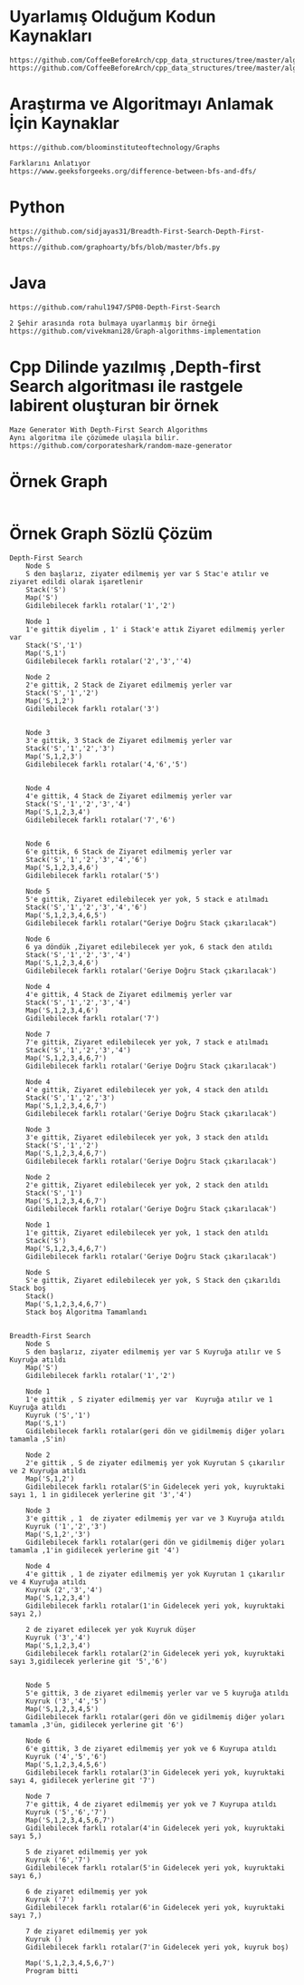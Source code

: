 # Uyarlamış Olduğum Kodun Kaynakları
	https://github.com/CoffeeBeforeArch/cpp_data_structures/tree/master/algorithms/graph_algorithms/bfs
	https://github.com/CoffeeBeforeArch/cpp_data_structures/tree/master/algorithms/graph_algorithms/dfs


# Araştırma ve Algoritmayı Anlamak İçin Kaynaklar
	https://github.com/bloominstituteoftechnology/Graphs
			
	Farklarını Anlatıyor
	https://www.geeksforgeeks.org/difference-between-bfs-and-dfs/ 

# Python
	https://github.com/sidjayas31/Breadth-First-Search-Depth-First-Search-/
	https://github.com/graphoarty/bfs/blob/master/bfs.py

# Java
	https://github.com/rahul1947/SP08-Depth-First-Search
		
	2 Şehir arasında rota bulmaya uyarlanmış bir örneği
	https://github.com/vivekmani28/Graph-algorithms-implementation 

# Cpp Dilinde yazılmış ,Depth-first Search algoritması ile rastgele labirent oluşturan bir örnek
	Maze Generator With Depth-First Search Algorithms
	Aynı algoritma ile çözümede ulaşıla bilir. 
	https://github.com/corporateshark/random-maze-generator 

# Örnek Graph

<img src="img/graph.png" alt="">

# Örnek Graph Sözlü Çözüm
	Depth-First Search
		Node S
		S den başlarız, ziyater edilmemiş yer var S Stac'e atılır ve ziyaret edildi olarak işaretlenir
		Stack('S')
		Map('S')
		Gidilebilecek farklı rotalar('1','2')
	
		Node 1
		1'e gittik diyelim , 1' i Stack'e attık Ziyaret edilmemiş yerler var
		Stack('S','1')
		Map('S,1')
		Gidilebilecek farklı rotalar('2','3',''4)

		Node 2
		2'e gittik, 2 Stack de Ziyaret edilmemiş yerler var
		Stack('S','1','2')
		Map('S,1,2')
		Gidilebilecek farklı rotalar('3')


		Node 3
		3'e gittik, 3 Stack de Ziyaret edilmemiş yerler var
		Stack('S','1','2','3')
		Map('S,1,2,3')
		Gidilebilecek farklı rotalar('4,'6','5')


		Node 4
		4'e gittik, 4 Stack de Ziyaret edilmemiş yerler var
		Stack('S','1','2','3','4')
		Map('S,1,2,3,4')
		Gidilebilecek farklı rotalar('7','6')


		Node 6
		6'e gittik, 6 Stack de Ziyaret edilmemiş yerler var
		Stack('S','1','2','3','4','6')
		Map('S,1,2,3,4,6')
		Gidilebilecek farklı rotalar('5')

		Node 5
		5'e gittik, Ziyaret edilebilecek yer yok, 5 stack e atılmadı 
		Stack('S','1','2','3','4','6')
		Map('S,1,2,3,4,6,5')
		Gidilebilecek farklı rotalar("Geriye Doğru Stack çıkarılacak")

		Node 6
		6 ya döndük ,Ziyaret edilebilecek yer yok, 6 stack den atıldı 
		Stack('S','1','2','3','4')
		Map('S,1,2,3,4,6')
		Gidilebilecek farklı rotalar('Geriye Doğru Stack çıkarılacak')

		Node 4
		4'e gittik, 4 Stack de Ziyaret edilmemiş yerler var
		Stack('S','1','2','3','4')
		Map('S,1,2,3,4,6')
		Gidilebilecek farklı rotalar('7')

		Node 7
		7'e gittik, Ziyaret edilebilecek yer yok, 7 stack e atılmadı
		Stack('S','1','2','3','4')
		Map('S,1,2,3,4,6,7')
		Gidilebilecek farklı rotalar('Geriye Doğru Stack çıkarılacak')

		Node 4
		4'e gittik, Ziyaret edilebilecek yer yok, 4 stack den atıldı
		Stack('S','1','2','3')
		Map('S,1,2,3,4,6,7')
		Gidilebilecek farklı rotalar('Geriye Doğru Stack çıkarılacak')

		Node 3
		3'e gittik, Ziyaret edilebilecek yer yok, 3 stack den atıldı
		Stack('S','1','2')
		Map('S,1,2,3,4,6,7')
		Gidilebilecek farklı rotalar('Geriye Doğru Stack çıkarılacak')

		Node 2
		2'e gittik, Ziyaret edilebilecek yer yok, 2 stack den atıldı
		Stack('S','1')
		Map('S,1,2,3,4,6,7')
		Gidilebilecek farklı rotalar('Geriye Doğru Stack çıkarılacak')

		Node 1
		1'e gittik, Ziyaret edilebilecek yer yok, 1 stack den atıldı
		Stack('S')
		Map('S,1,2,3,4,6,7')
		Gidilebilecek farklı rotalar('Geriye Doğru Stack çıkarılacak')

		Node S
		S'e gittik, Ziyaret edilebilecek yer yok, S Stack den çıkarıldı Stack boş 
		Stack()
		Map('S,1,2,3,4,6,7')
		Stack boş Algoritma Tamamlandı


	Breadth-First Search
		Node S
		S den başlarız, ziyater edilmemiş yer var S Kuyruğa atılır ve S Kuyruğa atıldı
		Map('S')
		Gidilebilecek farklı rotalar('1','2')

		Node 1
		1'e gittik , S ziyater edilmemiş yer var  Kuyruğa atılır ve 1 Kuyruğa atıldı
		Kuyruk ('S','1')
		Map('S,1')
		Gidilebilecek farklı rotalar(geri dön ve gidilmemiş diğer yoları tamamla ,S'in)

		Node 2
		2'e gittik , S de ziyater edilmemiş yer yok Kuyrutan S çıkarılır ve 2 Kuyruğa atıldı
		Map('S,1,2')
		Gidilebilecek farklı rotalar(S'in Gidelecek yeri yok, kuyruktaki sayı 1, 1 in gidilecek yerlerine git '3','4')

		Node 3
		3'e gittik , 1  de ziyater edilmemiş yer var ve 3 Kuyruğa atıldı
		Kuyruk ('1','2','3')
		Map('S,1,2','3')
		Gidilebilecek farklı rotalar(geri dön ve gidilmemiş diğer yoları tamamla ,1'in gidilecek yerlerine git '4')

		Node 4
		4'e gittik , 1 de ziyater edilmemiş yer yok Kuyrutan 1 çıkarılır ve 4 Kuyruğa atıldı
		Kuyruk (2','3','4')
		Map('S,1,2,3,4')
		Gidilebilecek farklı rotalar(1'in Gidelecek yeri yok, kuyruktaki sayı 2,)
		
		2 de ziyaret edilecek yer yok Kuyruk düşer
		Kuyruk ('3','4')
		Map('S,1,2,3,4')
		Gidilebilecek farklı rotalar(2'in Gidelecek yeri yok, kuyruktaki sayı 3,gidilecek yerlerine git '5','6')


		Node 5
		5'e gittik, 3 de ziyaret edilmemiş yerler var ve 5 kuyruğa atıldı
		Kuyruk ('3','4','5')
		Map('S,1,2,3,4,5')
		Gidilebilecek farklı rotalar(geri dön ve gidilmemiş diğer yoları tamamla ,3'ün, gidilecek yerlerine git '6')

		Node 6
		6'e gittik, 3 de ziyaret edilmemiş yer yok ve 6 Kuyrupa atıldı
		Kuyruk ('4','5','6')
		Map('S,1,2,3,4,5,6')
		Gidilebilecek farklı rotalar(3'in Gidelecek yeri yok, kuyruktaki sayı 4, gidilecek yerlerine git '7')

		Node 7
		7'e gittik, 4 de ziyaret edilmemiş yer yok ve 7 Kuyrupa atıldı
		Kuyruk ('5','6','7')
		Map('S,1,2,3,4,5,6,7')
		Gidilebilecek farklı rotalar(4'in Gidelecek yeri yok, kuyruktaki sayı 5,)

		5 de ziyaret edilmemiş yer yok 
		Kuyruk ('6','7')
		Gidilebilecek farklı rotalar(5'in Gidelecek yeri yok, kuyruktaki sayı 6,)

		6 de ziyaret edilmemiş yer yok 
		Kuyruk ('7')
		Gidilebilecek farklı rotalar(6'in Gidelecek yeri yok, kuyruktaki sayı 7,)

		7 de ziyaret edilmemiş yer yok 
		Kuyruk ()
		Gidilebilecek farklı rotalar(7'in Gidelecek yeri yok, kuyruk boş)

		Map('S,1,2,3,4,5,6,7')
		Program bitti




